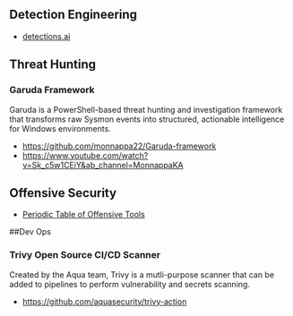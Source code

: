 
## Detection Engineering 
* [detections.ai](detections.ai)

## Threat Hunting 
### Garuda Framework
Garuda is a PowerShell-based threat hunting and investigation framework that transforms raw Sysmon events into structured, actionable intelligence for Windows environments.
* https://github.com/monnappa22/Garuda-framework
* https://www.youtube.com/watch?v=Sk_c5w1CEiY&ab_channel=MonnappaKA

## Offensive Security 
* [Periodic Table of Offensive Tools](https://github.com/Straw-Hat-Hacks/periodic-table-offensive-security)

##Dev Ops 
### Trivy Open Source CI/CD Scanner
Created by the Aqua team, Trivy is a mutli-purpose scanner that can be added to pipelines to perform vulnerability and secrets scanning. 
* https://github.com/aquasecurity/trivy-action

